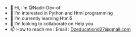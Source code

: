 - 👋 Hi, I’m @Nadir-Dev-of
- 👀 I’m interested in Python and Html programming 
- 🌱 I’m currently learning Html5
- 💞️ I’m looking to collaborate on Help you
- 📫 How to reach me : Email : Dzeducationd27@gmail.com

<!---
Nadir-Dev-of/Nadir-Dev-of is a ✨ special ✨ repository because its `README.md` (this file) appears on your GitHub profile.
You can click the Preview link to take a look at your changes.
--->
